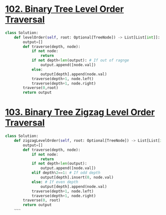 # [102. Binary Tree Level Order Traversal](https://leetcode.com/problems/binary-tree-level-order-traversal/submissions/)
~~~python
class Solution:
    def levelOrder(self, root: Optional[TreeNode]) -> List[List[int]]:
        output=[]
        def traverse(depth, node):
            if not node:
                return
            if not depth<len(output): # If out of ragnge
                output.append([node.val])
            else:
                output[depth].append(node.val)
            traverse(depth+1, node.left)
            traverse(depth+1, node.right)
        traverse(0,root)
        return output
~~~

# [103. Binary Tree Zigzag Level Order Traversal](https://leetcode.com/problems/binary-tree-zigzag-level-order-traversal/)
~~~python
class Solution:
    def zigzagLevelOrder(self, root: Optional[TreeNode]) -> List[List[int]]:
        output=[]
        def traverse(depth, node):
            if not node:
                return
            if not depth<len(output):
                output.append([node.val])
            elif depth%2==1: # If odd depth
                output[depth].insert(0, node.val)
            else: # If even depth
                output[depth].append(node.val)
            traverse(depth+1, node.left)
            traverse(depth+1, node.right)
        traverse(0, root)
        return output
    ~~~
